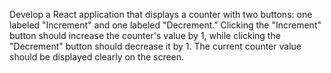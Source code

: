 Develop a React application that displays a counter with two buttons: one labeled "Increment" and one labeled "Decrement." Clicking the "Increment" button should increase the counter's value by 1, while clicking the "Decrement" button should decrease it by 1. The current counter value should be displayed clearly on the screen.
